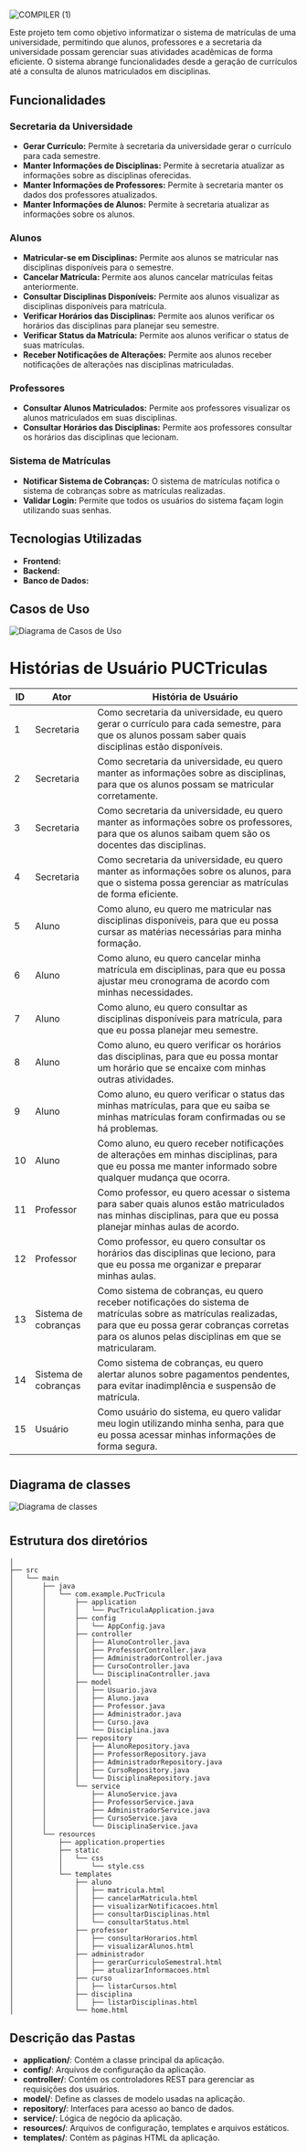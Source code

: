 #
![COMPILER (1)](https://github.com/user-attachments/assets/0c835aa3-c989-4c58-a876-9b9675be4453)

Este projeto tem como objetivo informatizar o sistema de matrículas de uma universidade, permitindo que alunos, professores e a secretaria da universidade possam gerenciar suas atividades acadêmicas de forma eficiente. O sistema abrange funcionalidades desde a geração de currículos até a consulta de alunos matriculados em disciplinas.

## Funcionalidades

### Secretaria da Universidade

- **Gerar Currículo:** Permite à secretaria da universidade gerar o currículo para cada semestre.
- **Manter Informações de Disciplinas:** Permite à secretaria atualizar as informações sobre as disciplinas oferecidas.
- **Manter Informações de Professores:** Permite à secretaria manter os dados dos professores atualizados.
- **Manter Informações de Alunos:** Permite à secretaria atualizar as informações sobre os alunos.

### Alunos

- **Matricular-se em Disciplinas:** Permite aos alunos se matricular nas disciplinas disponíveis para o semestre.
- **Cancelar Matrícula:** Permite aos alunos cancelar matrículas feitas anteriormente.
- **Consultar Disciplinas Disponíveis:** Permite aos alunos visualizar as disciplinas disponíveis para matrícula.
- **Verificar Horários das Disciplinas:** Permite aos alunos verificar os horários das disciplinas para planejar seu semestre.
- **Verificar Status da Matrícula:** Permite aos alunos verificar o status de suas matrículas.
- **Receber Notificações de Alterações:** Permite aos alunos receber notificações de alterações nas disciplinas matriculadas.

### Professores

- **Consultar Alunos Matriculados:** Permite aos professores visualizar os alunos matriculados em suas disciplinas.
- **Consultar Horários das Disciplinas:** Permite aos professores consultar os horários das disciplinas que lecionam.

### Sistema de Matrículas

- **Notificar Sistema de Cobranças:** O sistema de matrículas notifica o sistema de cobranças sobre as matrículas realizadas.
- **Validar Login:** Permite que todos os usuários do sistema façam login utilizando suas senhas.

## Tecnologias Utilizadas

- **Frontend:**
- **Backend:** 
- **Banco de Dados:** 

## Casos de Uso 

![Diagrama de Casos de Uso](Diagramas/DCU_SistemaMatricula.jpg)


# Histórias de Usuário PUCTriculas

| **ID** | **Ator**             | **História de Usuário**                                                                                                                                           |
|--------|----------------------|-------------------------------------------------------------------------------------------------------------------------------------------------------------------|
| 1      | Secretaria           | Como secretaria da universidade, eu quero gerar o currículo para cada semestre, para que os alunos possam saber quais disciplinas estão disponíveis.                |
| 2      | Secretaria           | Como secretaria da universidade, eu quero manter as informações sobre as disciplinas, para que os alunos possam se matricular corretamente.                         |
| 3      | Secretaria           | Como secretaria da universidade, eu quero manter as informações sobre os professores, para que os alunos saibam quem são os docentes das disciplinas.                |
| 4      | Secretaria           | Como secretaria da universidade, eu quero manter as informações sobre os alunos, para que o sistema possa gerenciar as matrículas de forma eficiente.                |
| 5      | Aluno                | Como aluno, eu quero me matricular nas disciplinas disponíveis, para que eu possa cursar as matérias necessárias para minha formação.                                 |
| 6      | Aluno                | Como aluno, eu quero cancelar minha matrícula em disciplinas, para que eu possa ajustar meu cronograma de acordo com minhas necessidades.                            |
| 7      | Aluno                | Como aluno, eu quero consultar as disciplinas disponíveis para matrícula, para que eu possa planejar meu semestre.                                                   |
| 8      | Aluno                | Como aluno, eu quero verificar os horários das disciplinas, para que eu possa montar um horário que se encaixe com minhas outras atividades.                          |
| 9      | Aluno                | Como aluno, eu quero verificar o status das minhas matrículas, para que eu saiba se minhas matrículas foram confirmadas ou se há problemas.                           |
| 10     | Aluno                | Como aluno, eu quero receber notificações de alterações em minhas disciplinas, para que eu possa me manter informado sobre qualquer mudança que ocorra.              |
| 11     | Professor            | Como professor, eu quero acessar o sistema para saber quais alunos estão matriculados nas minhas disciplinas, para que eu possa planejar minhas aulas de acordo.    |
| 12     | Professor            | Como professor, eu quero consultar os horários das disciplinas que leciono, para que eu possa me organizar e preparar minhas aulas.                                    |
| 13     | Sistema de cobranças| Como sistema de cobranças, eu quero receber notificações do sistema de matrículas sobre as matrículas realizadas, para que eu possa gerar cobranças corretas para os alunos pelas disciplinas em que se matricularam.|
| 14     | Sistema de cobranças | Como sistema de cobranças, eu quero alertar alunos sobre pagamentos pendentes, para evitar inadimplência e suspensão de matrícula.                         |
| 15     | Usuário | Como usuário do sistema, eu quero validar meu login utilizando minha senha, para que eu possa acessar minhas informações de forma segura.                             |

#

## Diagrama de classes

![Diagrama de classes](Diagramas/diagrama_class.jpg)

#

## Estrutura dos diretórios
````
│
├── src
│   └── main
│       ├── java
│       │   └── com.example.PucTricula
│       │       ├── application
│       │       │   └── PucTriculaApplication.java
│       │       ├── config
│       │       │   └── AppConfig.java
│       │       ├── controller
│       │       │   ├── AlunoController.java
│       │       │   ├── ProfessorController.java
│       │       │   ├── AdministradorController.java
│       │       │   ├── CursoController.java
│       │       │   └── DisciplinaController.java
│       │       ├── model
│       │       │   ├── Usuario.java
│       │       │   ├── Aluno.java
│       │       │   ├── Professor.java
│       │       │   ├── Administrador.java
│       │       │   ├── Curso.java
│       │       │   └── Disciplina.java
│       │       ├── repository
│       │       │   ├── AlunoRepository.java
│       │       │   ├── ProfessorRepository.java
│       │       │   ├── AdministradorRepository.java
│       │       │   ├── CursoRepository.java
│       │       │   └── DisciplinaRepository.java
│       │       └── service
│       │           ├── AlunoService.java
│       │           ├── ProfessorService.java
│       │           ├── AdministradorService.java
│       │           ├── CursoService.java
│       │           └── DisciplinaService.java
│       └── resources
│           ├── application.properties
│           ├── static
│           │   └── css
│           │       └── style.css
│           └── templates
│               ├── aluno
│               │   ├── matricula.html
│               │   ├── cancelarMatricula.html
│               │   ├── visualizarNotificacoes.html
│               │   ├── consultarDisciplinas.html
│               │   └── consultarStatus.html
│               ├── professor
│               │   ├── consultarHorarios.html
│               │   ├── visualizarAlunos.html
│               ├── administrador
│               │   ├── gerarCurriculoSemestral.html
│               │   ├── atualizarInformacoes.html
│               ├── curso
│               │   ├── listarCursos.html
│               ├── disciplina
│               │   ├── listarDisciplinas.html
│               └── home.html
````

## Descrição das Pastas

- **application/**: Contém a classe principal da aplicação.
- **config/**: Arquivos de configuração da aplicação.
- **controller/**: Contém os controladores REST para gerenciar as requisições dos usuários.
- **model/**: Define as classes de modelo usadas na aplicação.
- **repository/**: Interfaces para acesso ao banco de dados.
- **service/**: Lógica de negócio da aplicação.
- **resources/**: Arquivos de configuração, templates e arquivos estáticos.
- **templates/**: Contém as páginas HTML da aplicação.
#